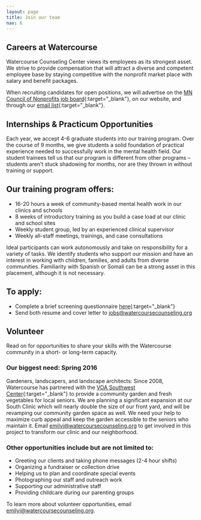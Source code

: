 ```yaml
---
layout: page
title: Join our team
nav: 6
---
```


## Careers at Watercourse

Watercourse Counseling Center views its employees as its strongest asset. We strive to provide compensation that will attract a diverse and competent employee base by staying competitive with the nonprofit market place with salary and benefit packages.
 
When recruiting candidates for open positions, we will advertise on the [MN Council of Nonprofits job board](http://www.minnesotanonprofits.org/jobs){:target="_blank"}, on our website, and through our [email list](http://eepurl.com/bBBXSD){:target="_blank"}.


## Internships & Practicum Opportunities

Each year, we accept 4-6 graduate students into our training program. Over the course of 9 months, we give students a solid foundation of practical experience needed to successfully work in the mental health field. Our student trainees tell us that our program is different from other programs – students aren’t stuck shadowing for months, nor are they thrown in without training or support.

## Our training program offers:

* 16-20 hours a week of community-based mental health work in our clinics and schools
* 8 weeks of introductory training as you build a case load at our clinic and school sites
* Weekly student group, led by an experienced clinical supervisor
* Weekly all-staff meetings, trainings, and case consultations

Ideal participants can work autonomously and take on responsibility for a variety of tasks. We identify students who support our mission and have an interest in working with children, families, and adults from diverse communities. Familiarity with Spanish or Somali can be a strong asset in this placement, although it is not necessary.

## To apply:

* Complete a brief screening questionnaire [here](https://docs.google.com/forms/d/1yJkyiR5gRViSIFBrLAjQML7ZZbKNSy6FYUjlW1ktrlw/viewform?entry.702884059&entry.502240415=Please+check+that+this+is+accurate!&entry.845608170&entry.228968896&entry.1270550901&entry.1948455789&entry.2112202635&entry.220341584&entry.779605033&entry.1404859272){:target="_blank"}
* Send both resume and cover letter to jobs@watercoursecounseling.org


## Volunteer

Read on for opportunities to share your skills with the Watercourse community in a short- or long-term capacity.

### Our biggest need: Spring 2016

Gardeners, landscapers, and landscape architects: Since 2008, Watercourse has partnered with the [VOA Southwest Center](http://www.voamnwi.org/southwest-center){:target="_blank"} to provide a community garden and fresh vegetables for local seniors. We are planning a significant expansion at our South Clinic which will nearly double the size of our front yard, and will be revamping our community garden space as well. We need your help to maximize curb appeal and keep the garden accessible to the seniors who maintain it. Email emilyi@watercoursecounseling.org to get involved in this project to transform our clinic and our neighborhood.
 
### Other opportunities include but are not limited to:
* Greeting our clients and taking phone messages (2-4 hour shifts)
* Organizing a fundraiser or collection drive
* Helping us to plan and coordinate special events
* Photographing our staff and outreach work
* Supporting our administrative staff
* Providing childcare during our parenting groups

To learn more about volunteer opportunities, email emilyi@watercoursecounseling.org.
